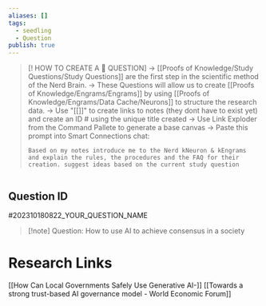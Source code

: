 ```yaml
---
aliases: []
tags:
  - seedling
  - Question
publish: true
---
```

>[! HOW TO CREATE A 🧠 QUESTION] 
>-> [[Proofs of Knowledge/Study Questions/Study Questions]] are the first step in the scientific method of the Nerd Brain.
-> These Questions will allow us to create [[Proofs of Knowledge/Engrams/Engrams]] by using [[Proofs of Knowledge/Engrams/Data Cache/Neurons]] to structure the research data.
-> Use "[[]]" to create links to notes (they dont have to exist yet) and create an ID # using the unique title created
> -> Use Link Exploder from the Command Pallete to generate a base canvas
> -> Paste this prompt into Smart Connections chat:
> ```
> Based on my notes introduce me to the Nerd kNeuron & kEngrams and explain the rules, the procedures and the FAQ for their creation. suggest ideas based on the current study question
> ```
```
```

## Question ID

#202310180822_YOUR_QUESTION_NAME

>[!note] Question:
>How to use AI to achieve consensus in a society

# Research Links

[[How Can Local Governments Safely Use Generative AI-]]
[[Towards a strong trust-based AI governance model - World Economic Forum]]